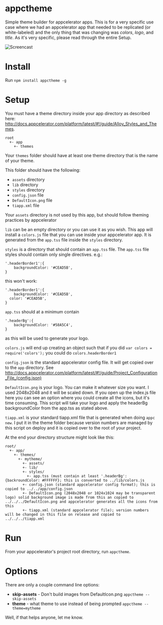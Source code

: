 # appctheme
Simple theme builder for appcelerator apps. This is for a very specific use case where we had an appcelerator app that needed to be replicated (or white-labeled) and the only thing that was changing was *colors*, *logo*, and *title*. As it's very specific, please read through the entire Setup.

![Screencast](https://cdn.rawgit.com/senica/appctheme/master/out.gif)

# Install
Run `npm install appctheme -g`

# Setup
You must have a theme directory inside your app directory as described here: http://docs.appcelerator.com/platform/latest/#!/guide/Alloy_Styles_and_Themes.
```
root
  +- app
    +- themes
```

Your `themes` folder should have at least one theme directory that is the name of your theme.

This folder should have the following:
- `assets` directory
- `lib` directory
- `styles` directory
- `config.json` file
- `DefaultIcon.png` file
- `tiapp.xml` file

Your `assets` directory is not used by this app, but should follow theming practices by appcelerator

`lib` can be an empty directory or you can use it as you wish. This app will install a `colors.js` file that you can use inside your appcelerator app. It is generated from the `app.tss` file inside the `styles` directory.

`styles` is a directory that should contain an `app.tss` file. The `app.tss` file styles should contain only single directives. e.g.:
```
'.headerBorder1':{
	backgroundColor: '#CEAD5B',
}
```
this won't work:
```
'.headerBorder1':{
	backgroundColor: '#CEAD5B',
  color: '#CEAD5B',
}
```

`app.tss` should at a minimum contain
```
'.headerBg':{
	backgroundColor: '#58A5C4',
}
```
as this will be used to generate your logo.

`colors.js` will end up creating an object such that if you did `var colors = require('colors');` you could do `colors.headerBorder1`

`config.json` is the standard appcelerator config file. It will get copied over to the `app` directory. See http://docs.appcelerator.com/platform/latest/#!/guide/Project_Configuration_File_(config.json)

`DefaultIcon.png` is your logo. You can make it whatever size you want. I used 2048x2048 and it will be scaled down. If you open up the index.js file here you can see an option where you could create all the icons, but it's time consuming. This script will take your logo and apply the headerBg backgroundColor from the app.tss as stated above.

`tiapp.xml` is your standard tiapp.xml file that is generated when doing `appc new`. I put it in the theme folder because version numbers are managed by this script on deploy and it is copied over to the root of your project.

At the end your directory structure might look like this:
```
root/
  +- app/
    +- themes/
      +- mytheme/
        +- assets/
        +- lib/
        +- styles/
          +- app.tss (must contain at least '.headerBg':{backroundColor: #FFFFFF}; this is converted to ../lib/colors.js
        +- config.json (standard appcelerator config format); this is copied to ../../app/config.json
        +- DefaultIcon.png (2048x2048 or 1024x1024 may be transparent logo) solid background image is made from this an copied to ../../../DefaultIcon.png and appcelerator generates all the icons from this
        +- tiapp.xml (standard appcelerator file); version numbers will be changed in this file on release and copied to ../../../tiapp.xml
```

# Run
From your appcelerator's project root directory, run `appctheme`.

# Options
There are only a couple command line options:
- **skip-assets** - Don't build images from DefaultIcon.png `appctheme --skip-assets`
- **theme** - what theme to use instead of being prompted `appctheme --theme=mytheme`

Well, if that helps anyone, let me know.
